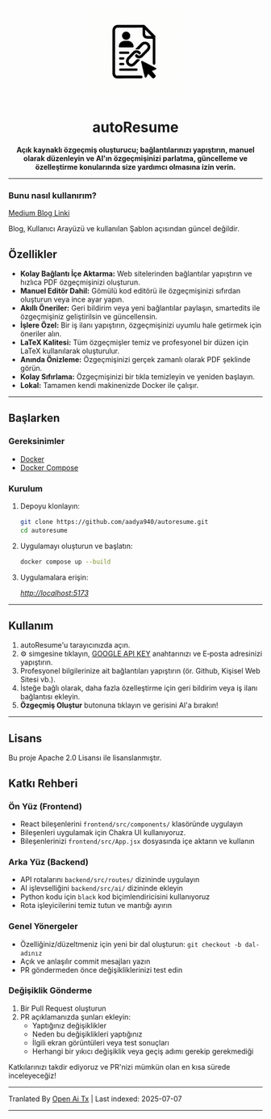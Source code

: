 <p align="center">
  <img src="https://raw.githubusercontent.com/aadya940/autoresume/main/main_app/frontend/public/autoresume-logo.png" alt="autoResume Logo" title="autoResume Logo" width="180"/>
</p>

<h1 align="center">autoResume</h1>

<p align="center">
  <b>Açık kaynaklı özgeçmiş oluşturucu; bağlantılarınızı yapıştırın, manuel olarak düzenleyin ve AI'ın özgeçmişinizi parlatma, güncelleme ve özelleştirme konularında size yardımcı olmasına izin verin.</b>
</p>

---

### Bunu nasıl kullanırım?

[Medium Blog Linki](https://medium.com/@aadyachinubhai/autoresume-copy-and-paste-links-its-that-simple-8e50e6d155a1)

Blog, Kullanıcı Arayüzü ve kullanılan Şablon açısından güncel değildir.

## Özellikler

- <b>Kolay Bağlantı İçe Aktarma:</b> Web sitelerinden bağlantılar yapıştırın ve hızlıca PDF özgeçmişinizi oluşturun.
- <b>Manuel Editör Dahil:</b> Gömülü kod editörü ile özgeçmişinizi sıfırdan oluşturun veya ince ayar yapın.
- <b>Akıllı Öneriler:</b> Geri bildirim veya yeni bağlantılar paylaşın, smartedits ile özgeçmişiniz geliştirilsin ve güncellensin.
- <b>İşlere Özel:</b> Bir iş ilanı yapıştırın, özgeçmişinizi uyumlu hale getirmek için öneriler alın.
- <b>LaTeX Kalitesi:</b> Tüm özgeçmişler temiz ve profesyonel bir düzen için LaTeX kullanılarak oluşturulur.
- <b>Anında Önizleme:</b> Özgeçmişinizi gerçek zamanlı olarak PDF şeklinde görün.
- <b>Kolay Sıfırlama:</b> Özgeçmişinizi bir tıkla temizleyin ve yeniden başlayın.
- <b>Lokal:</b> Tamamen kendi makinenizde Docker ile çalışır.

---

## Başlarken

### Gereksinimler
- [Docker](https://www.docker.com/get-started)
- [Docker Compose](https://docs.docker.com/compose/)

### Kurulum

1. Depoyu klonlayın:
   ```bash
   git clone https://github.com/aadya940/autoresume.git
   cd autoresume
   ```
2. Uygulamayı oluşturun ve başlatın:
   ```bash
   docker compose up --build
   ```
3. Uygulamalara erişin:
   
   [_http://localhost:5173_](http://localhost:5173)
---

## Kullanım

1. autoResume'u tarayıcınızda açın.
2. :gear: simgesine tıklayın, [GOOGLE API KEY](https://aistudio.google.com/) anahtarınızı ve E‑posta adresinizi yapıştırın.
3. Profesyonel bilgilerinize ait bağlantıları yapıştırın (ör. Github, Kişisel Web Sitesi vb.).
4. İsteğe bağlı olarak, daha fazla özelleştirme için geri bildirim veya iş ilanı bağlantısı ekleyin.
5. <b>Özgeçmiş Oluştur</b> butonuna tıklayın ve gerisini AI'a bırakın!

---

## Lisans

Bu proje Apache 2.0 Lisansı ile lisanslanmıştır.

## Katkı Rehberi

### Ön Yüz (Frontend)
- React bileşenlerini `frontend/src/components/` klasöründe uygulayın
- Bileşenleri uygulamak için Chakra UI kullanıyoruz.
- Bileşenlerinizi `frontend/src/App.jsx` dosyasında içe aktarın ve kullanın

### Arka Yüz (Backend)
- API rotalarını `backend/src/routes/` dizininde uygulayın
- AI işlevselliğini `backend/src/ai/` dizininde ekleyin
- Python kodu için `black` kod biçimlendiricisini kullanıyoruz
- Rota işleyicilerini temiz tutun ve mantığı ayırın

### Genel Yönergeler
- Özelliğiniz/düzeltmeniz için yeni bir dal oluşturun: `git checkout -b dal-adınız`
- Açık ve anlaşılır commit mesajları yazın
- PR göndermeden önce değişikliklerinizi test edin

### Değişiklik Gönderme
1. Bir Pull Request oluşturun
2. PR açıklamanızda şunları ekleyin:
   - Yaptığınız değişiklikler
   - Neden bu değişiklikleri yaptığınız
   - İlgili ekran görüntüleri veya test sonuçları
   - Herhangi bir yıkıcı değişiklik veya geçiş adımı gerekip gerekmediği

Katkılarınızı takdir ediyoruz ve PR'nizi mümkün olan en kısa sürede inceleyeceğiz!


---


Tranlated By [Open Ai Tx](https://github.com/OpenAiTx/OpenAiTx) | Last indexed: 2025-07-07


---